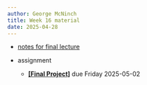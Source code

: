 ```yaml
---
author: George McNinch
title: Week 16 material
date: 2025-04-28
---
```


- [notes for final lecture](/course-content/proofs-handout.pdf)

- assignment
	
  - [**[Final Project]**](/course-assignments/Final-Project.pdf) due Friday 2025-05-02	

